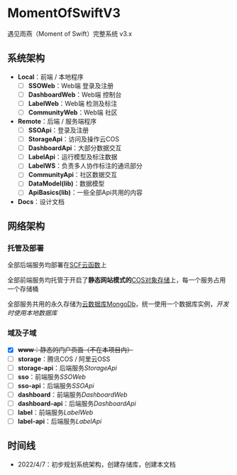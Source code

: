 # MomentOfSwiftV3
遇见雨燕（Moment of Swift）完整系统 v3.x

## 系统架构

- **Local**：前端 / 本地程序
  - [ ] **SSOWeb**：Web端 登录及注册
  - [ ] **DashboardWeb**：Web端 控制台
  - [ ] **LabelWeb**：Web端 检测及标注
  - [ ] **CommunityWeb**：Web端 社区
- **Remote**：后端 / 服务端程序
  - [ ] **SSOApi**：登录及注册
  - [ ] **StorageApi**：访问及操作云COS
  - [ ] **DashboardApi**：大部分数据交互
  - [ ] **LabelApi**：运行模型及标注数据
  - [ ] **LabelWS**：负责多人协作标注的通讯部分
  - [ ] **CommunityApi**：社区数据交互
  - [ ] **DataModel(lib)**：数据模型
  - [ ] **ApiBasics(lib)**：一些全部Api共用的内容
- **Docs**：设计文档

## 网络架构

### 托管及部署

全部后端服务均部署在[SCF云函数](https://console.cloud.tencent.com/scf)上

全部前端服务均托管于开启了**静态网站模式的**[COS对象存储](https://console.cloud.tencent.com/cos/)上，每一个服务占用一个存储桶

全部服务共用的永久存储为[云数据库MongoDb](https://console.cloud.tencent.com/mongodb)，统一使用一个数据库实例，*开发时使用本地数据库*

### 域及子域

- [x] ~~**www**：静态的门户页面（不在本项目内）~~
- [ ] **storage**：腾讯COS / 阿里云OSS
- [ ] **storage-api**：后端服务*StorageApi*
- [ ] **sso**：前端服务*SSOWeb*
- [ ] **sso-api**：后端服务*SSOApi*
- [ ] **dashboard**：前端服务*DashboardWeb*
- [ ] **dashboard-api**：后端服务*DashboardApi*
- [ ] **label**：前端服务*LabelWeb*
- [ ] **label-api**：后端服务*LabelApi*

## 时间线

- 2022/4/7：初步规划系统架构，创建存储库，创建本文档
